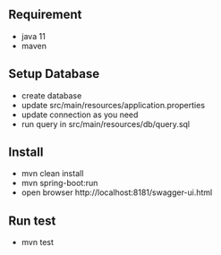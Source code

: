 ## Requirement
- java 11
- maven

## Setup Database
- create database
- update src/main/resources/application.properties
- update connection as you need
- run query in src/main/resources/db/query.sql

## Install
- mvn clean install
- mvn spring-boot:run
- open browser http://localhost:8181/swagger-ui.html

## Run test
- mvn test